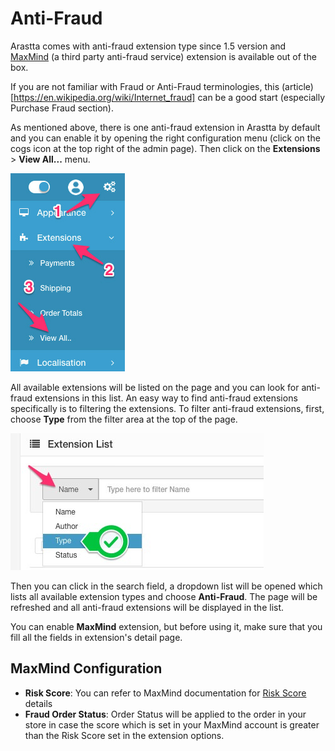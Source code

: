 Anti-Fraud
==========

Arastta comes with anti-fraud extension type since 1.5 version and [MaxMind](https://www.maxmind.com) (a third party anti-fraud service) extension is available out of the box.

If you are not familiar with Fraud or Anti-Fraud terminologies, this (article)[https://en.wikipedia.org/wiki/Internet_fraud] can be a good start (especially Purchase Fraud section).

As mentioned above, there is one anti-fraud extension in Arastta by default and you can enable it by opening the right configuration menu (click on the cogs icon at the top right of the admin page). Then click on the **Extensions** > **View All...** menu.

![View All Extensions](_images/view-all.jpg)

All available extensions will be listed on the page and you can look for anti-fraud extensions in this list. An easy way to find anti-fraud extensions specifically is to filtering the extensions. To filter anti-fraud extensions, first, choose **Type** from the filter area at the top of the page.

![Extension Type](_images/extension-type.jpg)

Then you can click in the search field, a dropdown list will be opened which lists all available extension types and choose **Anti-Fraud**. The page will be refreshed and all anti-fraud extensions will be displayed in the list.

You can enable **MaxMind** extension, but before using it, make sure that you fill all the fields in extension's detail page.

MaxMind Configuration
---------------------

* **Risk Score**: You can refer to MaxMind documentation for [Risk Score](https://support.maxmind.com/minfraud-faq/minfraud-services/what-is-a-riskscore/) details
* **Fraud Order Status**: Order Status will be applied to the order in your store in case the score which is set in your MaxMind account is greater than the Risk Score set in the extension options.
